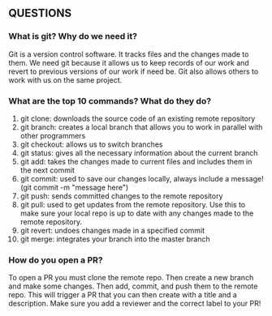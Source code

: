 ## QUESTIONS

### What is git? Why do we need it?

Git is a version control software. It tracks files and the changes made to them. We need git because it allows us to keep records of our work and revert to previous versions of our work if need be. Git also allows others to work with us on the same project.

### What are the top 10 commands? What do they do?

1. git clone: downloads the source code of an existing remote repository
2. git branch: creates a local branch that allows you to work in parallel with other programmers
3. git checkout: allows us to switch branches
4. git status: gives all the necessary information about the current branch
5. git add: takes the changes made to current files and includes them in the next commit
6. git commit: used to save our changes locally, always include a message! (git commit -m "message here")
7. git push: sends committed changes to the remote repository
8. git pull: used to get updates from the remote repository. Use this to make sure your local repo is up to date with any changes made to the remote repository.
9. git revert: undoes changes made in a specified commit
10. git merge: integrates your branch into the master branch

### How do you open a PR?

To open a PR you must clone the remote repo. Then create a new branch and make some changes. Then add, commit, and push them to the remote repo. This will trigger a PR that you can then create with a title and a description. Make sure you add a reviewer and the correct label to your PR!
